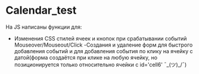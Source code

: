 # Calendar_test

На JS написаны функции для:
- Изменения CSS стилей ячеек и кнопок при срабатывании событий Mouseover/Mouseout/Click
-Создания и удаление форм для быстрого добавления событий и для добавления события по клику на ячейку с датой(форма создаётся при клике на любую ячейку, но позиционируется только
относительно ячейки с id='cell6' ¯\_(ツ)_/¯)

